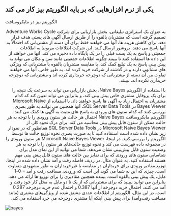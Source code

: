 ## یکی از نرم افزارهایی که بر پایه الگوریتم بیز کار می کند
الگوریتم بیز در مایکروسافت
<div dir="rtl">
          به عنوان یک استراتژی تبلیغاتی، بخش بازاریابی برای شرکت Adventure Works Cycle تصمیم گرفته است که مشتریان بالقوه را از طریق ارسال آگهی های پستی هدف قرار دهد. برای کاهش هزینه ها، آنها می خواهند فقط برای آن دسته از مشتریانی که احتمالاً به آنها پاسخ می دهند، بروشور ارسال کنند. این شرکت اطلاعات مربوط به اطلاعات جمعیتی و پاسخ به یک پست قبلی را در یک پایگاه داده ذخیره می کند. آنها می خواهند از این داده ها استفاده کنند تا ببینند چگونه اطلاعات جمعیتی مانند سن و مکان می تواند به پیش بینی پاسخ به یک تبلیغ کمک کند، با مقایسه مشتریان بالقوه با مشتریانی که ویژگی های مشابهی دارند و در گذشته از شرکت خرید کرده اند. به طور خاص، آنها می خواهند تفاوت بین آن دسته از مشتریانی که دوچرخه خریداری کرده اند و مشتریانی که دوچرخه خریداری نکرده اند، ببینند.

با استفاده از الگوریتم Naive Bayes، بخش بازاریابی می تواند به سرعت یک نتیجه را برای یک پروفایل مشتری خاص پیش بینی کند، و بنابراین می تواند تعیین کند که کدام مشتریان به احتمال زیاد به آگهی ها پاسخ خواهند داد. با استفاده از Microsoft Naive Bayes Viewer در SQL Server Data Tools، آنها همچنین می توانند به طور بصری بررسی کنند که کدام ستون های ورودی به پاسخ های مثبت به آگهی ها کمک می کنند.
الگوریتم مایکروسافت Naive Bayes احتمال هر حالت هر ستون ورودی را با توجه به هر حالت ممکن از ستون قابل پیش بینی محاسبه می کند.
برای درک نحوه کار، از Microsoft Naive Bayes Viewer در SQL Server Data Tools همانطور که در نمودار زیر نشان داده شده است استفاده کنید تا به صورت بصری نحوه توزیع حالت ها توسط الگوریتم را بررسی کنید.
در اینجا، Microsoft Naive Bayes Viewer هر ستون ورودی را در مجموعه داده فهرست می کند و نحوه توزیع حالت‌های هر ستون را با توجه به هر وضعیت ستون قابل پیش‌بینی نشان می‌دهد.
شما می توانید از این نمای مدل برای شناسایی ستون های ورودی که برای تمایز بین حالت های ستون قابل پیش بینی مهم هستند استفاده کنید.
به عنوان مثال، در ردیف فاصله رفت و آمد نشان داده شده در اینجا، توزیع مقادیر ورودی برای خریداران در مقایسه با غیرخریداران به طور مشهودی متفاوت است. چیزی که این به شما می گوید این است که ورودی، مسافت رفت و آمد = 0-1 مایل، یک پیش بینی بالقوه است.
بیننده همچنین مقادیری را برای توزیع ها ارائه می دهد، بنابراین می توانید ببینید که برای مشتریانی که از یک تا دو مایل به محل کار خود رفت و آمد می کنند، احتمال خرید دوچرخه از آنها 0.387 و احتمال عدم خرید دوچرخه 0.287 است. در این مثال، الگوریتم از اطلاعات عددی مشتق شده از ویژگی‌های مشتری (مانند مسافت رفت‌وآمد) برای پیش بینی اینکه آیا مشتری دوچرخه می  خرد استفاده می کند.
  </div>

![bayes](https://github.com/semnan-university-ai/machine-learning-class/blob/main/excersiecs/b-mohammadpour/19/1.jpg)



  <br/>

